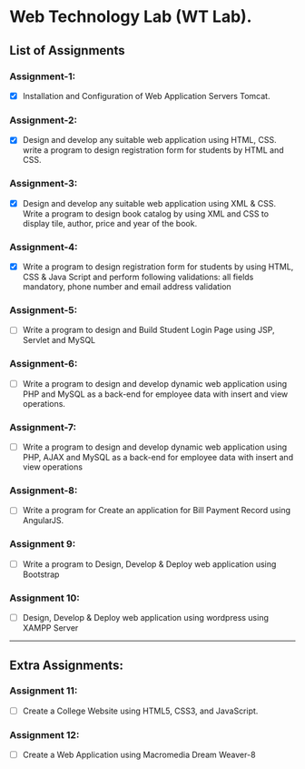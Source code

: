 #  Web Technology Lab (WT Lab).

## List of Assignments

### Assignment-1:
- [x] Installation  and  Configuration  of  Web  Application  Servers  Tomcat.

### Assignment-2: 
- [x] Design  and  develop  any  suitable  web  application  using  HTML,  CSS. 
    write a program to design registration form for students by HTML and CSS.

### Assignment-3: 
- [x] Design  and  develop  any  suitable  web  application  using XML & CSS. Write a program to design book catalog by using XML and CSS to display tile, author, price and year of the book.

### Assignment-4:
- [x] Write a program to design registration form for students by using HTML, CSS & Java Script and perform following validations: all fields mandatory, phone number and email address validation

### Assignment-5:
- [ ] Write a program to design and Build Student Login Page using JSP, Servlet and MySQL

### Assignment-6:
- [ ] Write a program to design and develop dynamic web application using PHP and MySQL as a back-end for employee data with insert and view operations.

### Assignment-7:
- [ ] Write a program to design and develop dynamic web application using PHP, AJAX and MySQL as a back-end for employee data with insert and view operations

### Assignment-8:
- [ ] Write a program for Create an application for Bill Payment Record using AngularJS.

### Assignment 9:
- [ ] Write a program to Design, Develop & Deploy web application using Bootstrap

### Assignment 10:
- [ ] Design, Develop & Deploy web application using wordpress using XAMPP Server

---
## Extra Assignments:
### Assignment 11:
- [ ] Create a College Website using HTML5, CSS3, and JavaScript.

### Assignment 12:
- [ ] Create a Web Application using Macromedia Dream Weaver-8